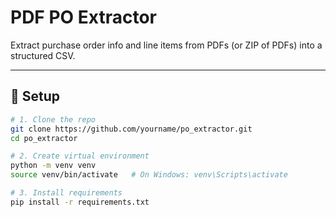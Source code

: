 # PDF PO Extractor

Extract purchase order info and line items from PDFs (or ZIP of PDFs) into a structured CSV.

---

## 🚀 Setup

```bash
# 1. Clone the repo
git clone https://github.com/yourname/po_extractor.git
cd po_extractor

# 2. Create virtual environment
python -m venv venv
source venv/bin/activate   # On Windows: venv\Scripts\activate

# 3. Install requirements
pip install -r requirements.txt
